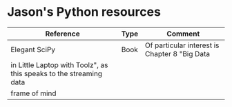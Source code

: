# Jason's Python resources

| Reference | Type | Comment |
|--------|-----|---------|
| Elegant SciPy | Book | Of particular interest is Chapter 8 "Big Data
|in Little Laptop with Toolz", as this speaks to the streaming data
|frame of mind |
